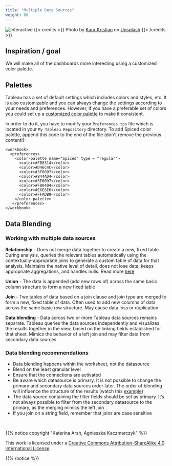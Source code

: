 ```yaml
---
title: "Multiple Data Sources"
weight: 80
---
```


![interactive](/images/blender.jpg)
{{< credits >}}
Photo by <a href="https://unsplash.com/@badgerblack?utm_source=unsplash&utm_medium=referral&utm_content=creditCopyText">Kaur Kristjan</a> on <a href="https://unsplash.com/s/photos/blender?utm_source=unsplash&utm_medium=referral&utm_content=creditCopyText">Unsplash</a>
{{< /credits >}}

## Inspiration / goal
We will make all of the dashboards more interesting using a customized color palette.

## Palettes
Tableau has a set of default settings which includes colors and styles, etc. It is also customizable and you can always change the settings according to your needs and preferences. However, if you have a preferable set of colors you could set up a [customized color palette](https://help.tableau.com/current/pro/desktop/en-us/formatting_create_custom_colors.htm) to make it consistent. 

In order to do it, you have to modify your `Preferences.tps` file which is located in your `My Tableau Repository` directory. To add Spiced color palette, append this code to the end of the file (don't remove the previous content!):
```
<workbook>
  <preferences>
    <color-palette name="Spiced" type = "regular">
      <color>#FB8314</color>
      <color>#D46C4C</color>
      <color>#3F0097</color>
      <color>#844AD4</color>
      <color>#3F0097</color>
      <color>#FB0404</color>
      <color>#E6E6E6</color>
      <color>#FFADB9</color>
    </color-palette>
   </preferences>
</workbook>
```


## Data Blending

### **Working with multiple data sources**

**Relationship** - Does not merge data together to create a new, fixed table. During analysis, queries the relevant tables automatically using the contextually-appropriate joins to generate a custom table of data for that analysis. Maintains the native level of detail, does not lose data, keeps appropriate aggregations, and handles nulls. Read more [here](https://help.tableau.com/current/pro/desktop/en-us/datasource_relationships_learnmorepage.htm)

**Union** - The data is appended (add new rows of) across the same basic column structure to form a new fixed table

**Join** - Two tables of data based on a join clause and join type are merged to form a new, fixed table of data. Often used to add new columns of data across the same basic row structure. May cause data loss or duplication

**Data blending** - Data across two or more Tableau data sources remains separate. Tableau queries the data sources independently and visualizes the results together in the view, based on the linking fields established for that sheet. Mimics the behavior of a left join and may filter data from secondary data sources

### **Data blending recommendations**

- Data blending happens within the worksheet, not the datasource
- Blend on the least granular level 
- Ensure that the connections are activated
- Be aware which datasource is primary. It is not possible to change the primary and secondary data sources order later. The order of blending will influence the structure of the results (watch this [example](https://www.youtube.com/watch?v=dC10teRrv-k&ab_channel=sqlbelle))
- The data source containing the filter fields should be set as primary. It’s not always possible to filter from the secondary datasource to the primary, as the merging mimics the left join
- If you join on a string field, remember that joins are case sensitive

<br>

{{% notice copyright "Katerina Arsh, Agnieszka Kaczmarczyk" %}}

This work is licensed under a [Creative Commons Attribution-ShareAlike 4.0 International License](https://creativecommons.org/licenses/by-sa/4.0/).

{{% /notice %}}
